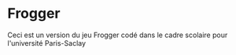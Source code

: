 # Frogger 
Ceci est un version du jeu Frogger codé dans le cadre scolaire pour l'université Paris-Saclay 
